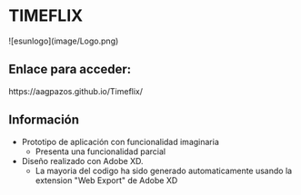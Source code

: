 <h1> TIMEFLIX </h1>
![esunlogo](image/Logo.png)
<h2> Enlace para acceder: </h2>
https://aagpazos.github.io/Timeflix/

<h2> Información </h2>

* Prototipo de aplicación con funcionalidad imaginaria
  * Presenta una funcionalidad parcial
* Diseño realizado con Adobe XD. 
  * La mayoria del codigo ha sido generado automaticamente usando la extension "Web Export" de Adobe XD
